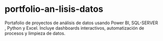 # portfolio-an-lisis-datos
Portafolio de proyectos de análisis de datos usando Power BI, SQL-SERVER , Python y Excel. Incluye dashboards interactivos, automatización de procesos y limpieza de datos.

